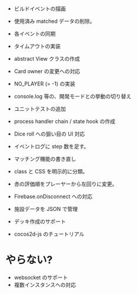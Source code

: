 * ビルドイベントの描画
* 使用済み matched データの削除。
* 各イベントの同期

* タイムアウトの実装
* abstract View クラスの作成
* Card owner の変更への対応
* NO_PLAYER (= -1) の実装
* console.log 等の、開発モードとの挙動の切り替え
* ユニットテストの追加
* process handler chain / state hook の作成
* Dice roll への狙い目の UI 対応
* イベントログに step 数を足す。
* マッチング機能の書き直し
* class と CSS を明示的に分類。
* 赤の評価順をプレーヤーから左回りに変更。
* Firebase.onDisconnect への対応
* 施設データを JSON で管理
* デッキ作成のサポート

* cocos2d-js のチュートリアル

# やらない?
* websocket のサポート
* 複数インスタンスへの対応
